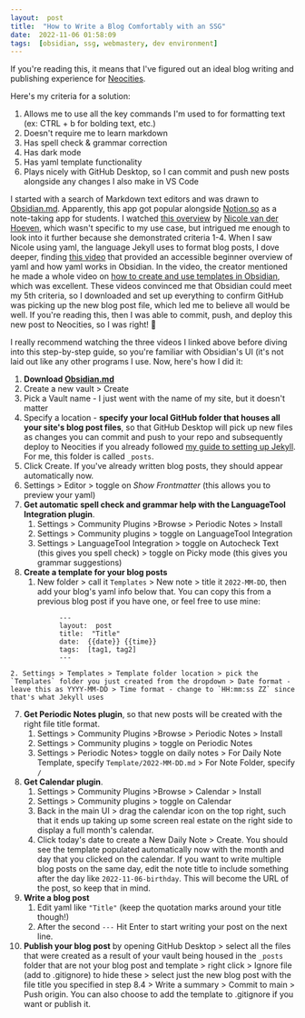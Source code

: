 ```yaml
---
layout:  post
title:  "How to Write a Blog Comfortably with an SSG"
date:  2022-11-06 01:58:09
tags:  [obsidian, ssg, webmastery, dev environment]
---
```

If you're reading this, it means that I've figured out an ideal blog writing and publishing experience for [Neocities](http://neocities.org). 
<!--excerpt-->  
Here's my criteria for a solution:
1. Allows me to use all the key commands I'm used to for formatting text (ex: CTRL + b for bolding text, etc.)
2. Doesn't require me to learn markdown 
3. Has spell check & grammar correction 
4. Has dark mode
5. Has yaml template functionality
6. Plays nicely with GitHub Desktop, so I can commit and push new posts alongside any changes I also make in VS Code

I started with a search of Markdown text editors and was drawn to [Obsidian.md](https://obsidian.md/). Apparently, this app got popular alongside [Notion.so](http://notion.so) as a note-taking app for students. I watched [this overview](https://www.youtube.com/watch?v=OUrOfIqvGS4&ab_channel=NicolevanderHoeven) by [Nicole van der Hoeven](https://www.youtube.com/c/NicolevanderHoeven), which wasn't specific to my use case, but intrigued me enough to look into it further because she demonstrated criteria 1-4. When I saw Nicole using yaml, the language Jekyll uses to format blog posts, I dove deeper, finding [this video](https://www.youtube.com/watch?v=an8iBB_8ShE&ab_channel=FromSergio) that provided an accessible beginner overview of yaml and how yaml works in Obsidian. In the video, the creator mentioned he made a whole video on [how to create and use templates in Obsidian](https://www.youtube.com/watch?v=n22GOk5fKAg&ab_channel=FromSergio), which was excellent. These videos convinced me that Obsidian could meet my 5th criteria, so I downloaded and set up everything to confirm GitHub was picking up the new blog post file, which led me to believe all would be well. If you're reading this, then I was able to commit, push, and deploy this new post to Neocities, so I was right! 🥳

I really recommend watching the three videos I linked above before diving into this step-by-step guide, so you're familiar with Obsidian's UI (it's not laid out like any other programs I use. Now, here's how I did it:
1. **Download [Obsidian.md](https://obsidian.md/)**
2. Create a new vault > Create
3. Pick a Vault name - I just went with the name of my site, but it doesn't matter
4. Specify a location - **specify your local GitHub folder that houses all your site's blog post files**, so that GitHub Desktop will pick up new files as changes you can commit and push to your repo and subsequently deploy to Neocities if you already followed [my guide to setting up Jekyll](/2022/11/02/jekyll.html). For me, this folder is called `_posts`.
5. Click Create. If you've already written blog posts, they should appear automatically now. 
6. Settings > Editor > toggle on *Show Frontmatter* (this allows you to preview your yaml)
7. **Get automatic spell check and grammar help with the LanguageTool Integration plugin**.
	1. Settings > Community Plugins >Browse > Periodic Notes > Install
	2. Settings > Community plugins > toggle on LanguageTool Integration
	3. Settings > LanguageTool Integration > toggle on Autocheck Text (this gives you spell check) > toggle on Picky mode (this gives you grammar suggestions)
8. **Create a template for your blog posts**
	1. New folder > call it `Templates` > New note > title it `2022-MM-DD`, then add your blog's yaml info below that. You can copy this from a previous blog post if you have one, or feel free to use mine:
```
			---
			layout:  post
			title:  "Title"
			date:  {{date}} {{time}}
			tags:  [tag1, tag2]  
			---
```
	2. Settings > Templates > Template folder location > pick the `Templates` folder you just created from the dropdown > Date format - leave this as YYYY-MM-DD > Time format - change to `HH:mm:ss ZZ` since that's what Jekyll uses
7. **Get Periodic Notes plugin**, so that new posts will be created with the right file title format.
	1. Settings > Community Plugins >Browse > Periodic Notes > Install
	2. Settings > Community plugins > toggle on Periodic Notes
	3. Settings > Periodic Notes> toggle on daily notes > For Daily Note Template, specify `Template/2022-MM-DD.md` > For Note Folder, specify `/`
8. **Get Calendar plugin**.
	1. Settings > Community Plugins >Browse > Calendar > Install
	2. Settings > Community plugins > toggle on Calendar
	3. Back in the main UI > drag the calendar icon on the top right, such that it ends up taking up some screen real estate on the right side to display a full month's calendar.
	4. Click today's date to create a New Daily Note > Create. You should see the template populated automatically now with the month and day that you clicked on the calendar. If you want to write multiple blog posts on the same day, edit the note title to include something after the day like `2022-11-06-birthday`. This will become the URL of the post, so keep that in mind. 
9. **Write a blog post**
	1. Edit yaml like `"Title"` (keep the quotation marks around your title though!)
	2. After the second `---` Hit Enter to start writing your post on the next line. 
10. **Publish your blog post** by opening GitHub Desktop > select all the files that were created as a result of your vault being housed in the `_posts` folder that are not your blog post and template > right click > Ignore file (add to .gitignore) to hide these > select just the new blog post with the file title you specified in step 8.4 > Write a summary > Commit to main > Push origin. You can also choose to add the template to .gitignore if you want or publish it. 